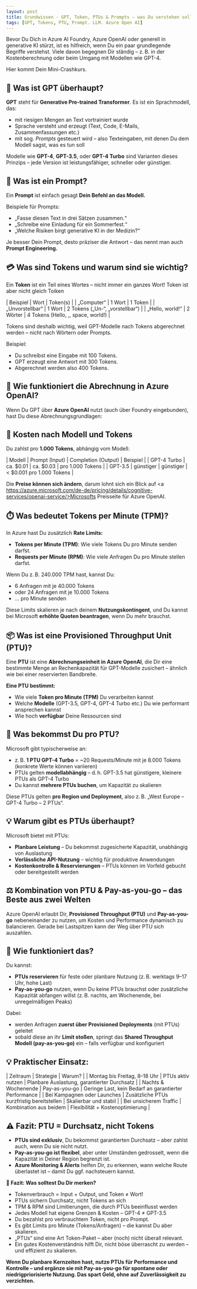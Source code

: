 ```yaml
---
layout: post
title: Grundwissen - GPT, Token, PTUs & Prompts – was Du verstehen solltest, bevor Du loslegst
tags: [GPT, Tokens, PTU, Prompt. LLM. Azure Open AI]
---
```


Bevor Du Dich in Azure AI Foundry, Azure OpenAI oder generell in generative KI stürzt, ist es hilfreich, wenn Du ein paar grundlegende Begriffe verstehst. Viele davon begegnen Dir ständig – z. B. in der Kostenberechnung oder beim Umgang mit Modellen wie GPT-4.

Hier kommt Dein Mini-Crashkurs.

## 📌 Was ist GPT überhaupt?
**GPT** steht für **Generative Pre-trained Transformer**. Es ist ein Sprachmodell, das:

- mit riesigen Mengen an Text vortrainiert wurde
- Sprache versteht und erzeugt (Text, Code, E-Mails, Zusammenfassungen etc.)
- mit sog. *Prompts* gesteuert wird – also Texteingaben, mit denen Du dem Modell sagst, was es tun soll

Modelle wie **GPT-4**, **GPT-3.5**, oder **GPT-4 Turbo** sind Varianten dieses Prinzips – jede Version ist leistungsfähiger, schneller oder günstiger.

## 🧾 Was ist ein Prompt?
Ein **Prompt** ist einfach gesagt **Dein Befehl an das Modell.**

Beispiele für Prompts:
- „Fasse diesen Text in drei Sätzen zusammen.“
- „Schreibe eine Einladung für ein Sommerfest.“
- „Welche Risiken birgt generative KI in der Medizin?“

Je besser Dein Prompt, desto präziser die Antwort – das nennt man auch **Prompt Engineering.**

## 💳 Was sind Tokens und warum sind sie wichtig?
Ein **Token** ist ein Teil eines Wortes – nicht immer ein ganzes Wort!
Token ist aber nicht gleich Toiken

| Beispiel | Wort | Token(s) |
| „Computer“ |	1 Wort |	1 Token |
| „Unvorstellbar“ |	1 Wort |	2 Tokens („Un-“, „vorstellbar“) |
| „Hello, world!“ |	2 Wörter |	4 Tokens (Hello, ,, space, world!) |

Tokens sind deshalb wichtig, weil GPT-Modelle nach Tokens abgerechnet werden – nicht nach Wörtern oder Prompts.

Beispiel:

- Du schreibst eine Eingabe mit 100 Tokens.
- GPT erzeugt eine Antwort mit 300 Tokens.
- Abgerechnet werden also 400 Tokens.

## 🧩 Wie funktioniert die Abrechnung in Azure OpenAI?
Wenn Du GPT über **Azure OpenAI** nutzt (auch über Foundry eingebunden), hast Du diese Abrechnungsgrundlagen:

## 🔢 Kosten nach Modell und Tokens
Du zahlst pro **1.000 Tokens**, abhängig vom Modell:

| Modell |	Prompt (Input) |	Completion (Output) |	Beispiel |
| GPT-4 Turbo |	ca. $0.01	| ca. $0.03	| pro 1.000 Tokens |
| GPT-3.5	| günstiger	| günstiger	| < $0.001 pro 1.000 Tokens |

Die **Preise können sich ändern**, darum lohnt sich ein Blick auf <a https://azure.microsoft.com/de-de/pricing/details/cognitive-services/openai-service/>Microsofts Preisseite für Azure OpenAI</a>.

## ⏱️ Was bedeutet Tokens per Minute (TPM)?
In Azure hast Du zusätzlich **Rate Limits:**

- **Tokens per Minute (TPM)**: Wie viele Tokens Du pro Minute senden darfst.
- **Requests per Minute (RPM)**: Wie viele Anfragen Du pro Minute stellen darfst.

Wenn Du z. B. 240.000 TPM hast, kannst Du:

- 6 Anfragen mit je 40.000 Tokens
- oder 24 Anfragen mit je 10.000 Tokens
- … pro Minute senden

Diese Limits skalieren je nach deinem **Nutzungskontingent**, und Du kannst bei Microsoft **erhöhte Quoten beantragen**, wenn Du mehr brauchst.

## 📦 Was ist eine Provisioned Throughput Unit (PTU)?
Eine **PTU** ist eine **Abrechnungseinheit in Azure OpenAI**, die Dir eine bestimmte Menge an Rechenkapazität für GPT-Modelle zusichert – ähnlich wie bei einer reservierten Bandbreite.

**Eine PTU bestimmt:**
- Wie viele **Token pro Minute (TPM)** Du verarbeiten kannst
- Welche **Modelle** (GPT-3.5, GPT-4, GPT-4 Turbo etc.) Du wie performant ansprechen kannst
- Wie hoch **verfügbar** Deine Ressourcen sind

## 🧮 Was bekommst Du pro PTU?
Microsoft gibt typischerweise an:

- z. B. **1 PTU GPT-4 Turbo** = ~20 Requests/Minute mit je 8.000 Tokens (konkrete Werte können variieren)
- PTUs gelten **modellabhängig** – d. h. GPT-3.5 hat günstigere, kleinere PTUs als GPT-4 Turbo
- Du kannst **mehrere PTUs buchen**, um Kapazität zu skalieren

Diese PTUs gelten **pro Region und Deployment**, also z. B. „West Europe – GPT-4 Turbo – 2 PTUs“.

## 💡 Warum gibt es PTUs überhaupt?
Microsoft bietet mit PTUs:

- **Planbare Leistung** – Du bekommst zugesicherte Kapazität, unabhängig von Auslastung
- **Verlässliche API-Nutzung** – wichtig für produktive Anwendungen
- **Kostenkontrolle & Reservierungen** – PTUs können im Vorfeld gebucht oder bereitgestellt werden

## ⚖️ Kombination von PTU & Pay-as-you-go – das Beste aus zwei Welten
Azure OpenAI erlaubt Dir, **Provisioned Throughput (PTU)** und **Pay-as-you-go** nebeneinander zu nutzen, um Kosten und Performance dynamisch zu balancieren.
Gerade bei Lastspitzen kann der Weg über PTU sich auszahlen.

## 🧩 Wie funktioniert das?
Du kannst:

- **PTUs reservieren** für feste oder planbare Nutzung (z. B. werktags 9–17 Uhr, hohe Last)
- **Pay-as-you-go** nutzen, wenn Du keine PTUs brauchst oder zusätzliche Kapazität abfangen willst (z. B. nachts, am Wochenende, bei unregelmäßigen Peaks)

Dabei:

- werden Anfragen **zuerst über Provisioned Deployments** (mit PTUs) geleitet
- sobald diese an ihr **Limit stoßen**, springt das **Shared Throughput Modell (pay-as-you-go)** ein – falls verfügbar und konfiguriert

## 💡 Praktischer Einsatz:
| Zeitraum | Strategie | Warum? |
| Montag bis Freitag, 8–18 Uhr | PTUs aktiv nutzen | Planbare Auslastung, garantierter Durchsatz |
| Nachts & Wochenende | Pay-as-you-go | Geringe Last, kein Bedarf an garantierter Performance |
| Bei Kampagnen oder Launches | Zusätzliche PTUs kurzfristig bereitstellen | Skalierbar und stabil |
| Bei unsicherem Traffic | Kombination aus beidem |	Flexibilität + Kostenoptimierung |

## ⚠️ Fazit: PTU = Durchsatz, nicht Tokens
- **PTUs sind exklusiv**, Du bekommst garantierten Durchsatz – aber zahlst auch, wenn Du sie nicht nutzt.
- **Pay-as-you-go ist flexibel**, aber unter Umständen gedrosselt, wenn die Kapazität in Deiner Region begrenzt ist.
- **Azure Monitoring & Alerts** helfen Dir, zu erkennen, wann welche Route überlastet ist – damit Du ggf. nachsteuern kannst.


**🎯 Fazit: Was solltest Du Dir merken?**
- Tokenverbrauch = Input + Output, und Token ≠ Wort!
- PTUs sichern Durchsatz, nicht Tokens an sich
- TPM & RPM sind Limitierungen, die durch PTUs beeinflusst werden
- Jedes Modell hat eigene Grenzen & Kosten – GPT-4 ≠ GPT-3.5
- Du bezahlst pro verbrauchtem Token, nicht pro Prompt.
- Es gibt Limits pro Minute (Tokens/Anfragen) – die kannst Du aber skalieren.
- „PTUs“ sind eine Art Token-Paket – aber (noch) nicht überall relevant.
- Ein gutes Kostenverständnis hilft Dir, nicht böse überrascht zu werden – und effizient zu skalieren.

**Wenn Du planbare Kernzeiten hast, nutze PTUs für Performance und Kontrolle – und ergänze sie mit Pay-as-you-go für spontane oder niedrigpriorisierte Nutzung.
Das spart Geld, ohne auf Zuverlässigkeit zu verzichten.**
